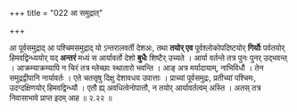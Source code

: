 +++
title = "022 आ समुद्रात्"

+++


आ पूर्वसमुद्राद् आ पश्चिमसमुद्राद् यो ऽन्तरालवर्ती देशअः, तथा **तयोर् एव** पूर्वश्लोकोपदिष्टयोर् **गिर्योः** पर्वतयोर् हिमवद्विन्ध्ययोर् यद् **अन्तरं** मध्यं स आर्यावर्तो देशो **बुधैः** शिष्टैर् उच्यते । आर्या वर्तन्ते तत्र पुनः पुनर् उद्भवन्त् । आक्रम्याक्रम्यापि न चिरं तत्र म्लेच्छाः स्थातारो भवन्ति । आङ् अत्र मर्यादायाम्, नाभिविधौ । तेन समुद्रद्वीपानि नार्यावर्तः । एते चतसृषु दिक्षु देशावधय उपात्ताः । प्राच्यां पूर्वसमुद्रः, प्रतीच्यां पश्चिमः, उदग्दक्षिणयोर् हिमवद्विन्ध्यौ । एतौ ह्य् अवधित्वेनोपात्तौ, न तयोर् आर्यावर्तत्वम् अस्ति । अतस् तत्र निवासाभावे प्राप्त इदम् आह ॥ २.२२ ॥